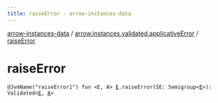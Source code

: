 ```yaml
---
title: raiseError - arrow-instances-data
---
```


[arrow-instances-data](../index.html) / [arrow.instances.validated.applicativeError](index.html) / [raiseError](./raise-error.html)

# raiseError

`@JvmName("raiseError1") fun <E, A> `[`E`](raise-error.html#E)`.raiseError(SE: Semigroup<`[`E`](raise-error.html#E)`>): Validated<`[`E`](raise-error.html#E)`, `[`A`](raise-error.html#A)`>`